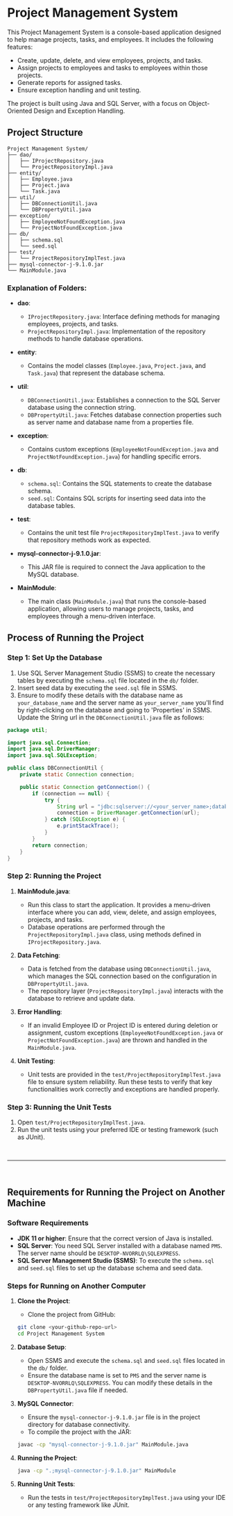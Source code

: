 # Project Management System

This Project Management System is a console-based application designed to help manage projects, tasks, and employees. It includes the following features:
- Create, update, delete, and view employees, projects, and tasks.
- Assign projects to employees and tasks to employees within those projects.
- Generate reports for assigned tasks.
- Ensure exception handling and unit testing.

The project is built using Java and SQL Server, with a focus on Object-Oriented Design and Exception Handling.

## Project Structure

```
Project Management System/
├── dao/
│   ├── IProjectRepository.java
│   └── ProjectRepositoryImpl.java
├── entity/
│   ├── Employee.java
│   ├── Project.java
│   └── Task.java
├── util/
│   ├── DBConnectionUtil.java
│   └── DBPropertyUtil.java
├── exception/
│   ├── EmployeeNotFoundException.java
│   └── ProjectNotFoundException.java
├── db/
│   ├── schema.sql
│   └── seed.sql
├── test/
│   └── ProjectRepositoryImplTest.java
├── mysql-connector-j-9.1.0.jar
└── MainModule.java
```

### Explanation of Folders:

- **dao**: 
   - `IProjectRepository.java`: Interface defining methods for managing employees, projects, and tasks.
   - `ProjectRepositoryImpl.java`: Implementation of the repository methods to handle database operations.
  
- **entity**: 
   - Contains the model classes (`Employee.java`, `Project.java`, and `Task.java`) that represent the database schema.

- **util**:
   - `DBConnectionUtil.java`: Establishes a connection to the SQL Server database using the connection string.
   - `DBPropertyUtil.java`: Fetches database connection properties such as server name and database name from a properties file.

- **exception**: 
   - Contains custom exceptions (`EmployeeNotFoundException.java` and `ProjectNotFoundException.java`) for handling specific errors.

- **db**: 
   - `schema.sql`: Contains the SQL statements to create the database schema.
   - `seed.sql`: Contains SQL scripts for inserting seed data into the database tables.

- **test**: 
   - Contains the unit test file `ProjectRepositoryImplTest.java` to verify that repository methods work as expected.

- **mysql-connector-j-9.1.0.jar**: 
   - This JAR file is required to connect the Java application to the MySQL database.

- **MainModule**: 
   - The main class (`MainModule.java`) that runs the console-based application, allowing users to manage projects, tasks, and employees through a menu-driven interface.

## Process of Running the Project

### Step 1: Set Up the Database

1. Use SQL Server Management Studio (SSMS) to create the necessary tables by executing the `schema.sql` file located in the `db/` folder.
2. Insert seed data by executing the `seed.sql` file in SSMS.
3. Ensure to modify these details with the database name as `your_database_name` and the server name as `your_server_name` you'll find by right-clicking on the database and going to 'Properties' in SSMS. Update the String url in the `DBConnectionUtil.java` file as follows:
```java
package util;

import java.sql.Connection;
import java.sql.DriverManager;
import java.sql.SQLException;

public class DBConnectionUtil {
    private static Connection connection;

    public static Connection getConnection() {
        if (connection == null) {
            try {
                String url = "jdbc:sqlserver://<your_server_name>;databaseName=<your_database_name>";
                connection = DriverManager.getConnection(url);
            } catch (SQLException e) {
                e.printStackTrace();
            }
        }
        return connection;
    }
}
```

### Step 2: Running the Project

1. **MainModule.java**: 
   - Run this class to start the application. It provides a menu-driven interface where you can add, view, delete, and assign employees, projects, and tasks.
   - Database operations are performed through the `ProjectRepositoryImpl.java` class, using methods defined in `IProjectRepository.java`.

2. **Data Fetching**: 
   - Data is fetched from the database using `DBConnectionUtil.java`, which manages the SQL connection based on the configuration in `DBPropertyUtil.java`.
   - The repository layer (`ProjectRepositoryImpl.java`) interacts with the database to retrieve and update data.

3. **Error Handling**: 
   - If an invalid Employee ID or Project ID is entered during deletion or assignment, custom exceptions (`EmployeeNotFoundException.java` or `ProjectNotFoundException.java`) are thrown and handled in the `MainModule.java`.

4. **Unit Testing**: 
   - Unit tests are provided in the `test/ProjectRepositoryImplTest.java` file to ensure system reliability. Run these tests to verify that key functionalities work correctly and exceptions are handled properly.

### Step 3: Running the Unit Tests

1. Open `test/ProjectRepositoryImplTest.java`.
2. Run the unit tests using your preferred IDE or testing framework (such as JUnit).

<br>

---

<br>

## Requirements for Running the Project on Another Machine

### Software Requirements

- **JDK 11 or higher**: Ensure that the correct version of Java is installed.
- **SQL Server**: You need SQL Server installed with a database named `PMS`. The server name should be `DESKTOP-NVORRLQ\SQLEXPRESS`.
- **SQL Server Management Studio (SSMS)**: To execute the `schema.sql` and `seed.sql` files to set up the database schema and seed data.

### Steps for Running on Another Computer

1. **Clone the Project**: 
   - Clone the project from GitHub:
   ```bash
   git clone <your-github-repo-url>
   cd Project Management System
   ```

2. **Database Setup**: 
   - Open SSMS and execute the `schema.sql` and `seed.sql` files located in the `db/` folder.
   - Ensure the database name is set to `PMS` and the server name is `DESKTOP-NVORRLQ\SQLEXPRESS`. You can modify these details in the `DBPropertyUtil.java` file if needed.

3. **MySQL Connector**: 
   - Ensure the `mysql-connector-j-9.1.0.jar` file is in the project directory for database connectivity.
   - To compile the project with the JAR:
   ```bash
   javac -cp "mysql-connector-j-9.1.0.jar" MainModule.java
   ```

4. **Running the Project**: 
   ```bash
   java -cp ".;mysql-connector-j-9.1.0.jar" MainModule
   ```

5. **Running Unit Tests**: 
   - Run the tests in `test/ProjectRepositoryImplTest.java` using your IDE or any testing framework like JUnit.
